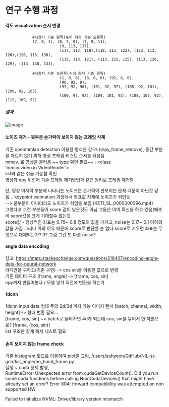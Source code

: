 # 연구 수행 과정  

#### 각도 visualization 순서 변경  
```
			#시청자 기준 왼쪽(수어 화자 기준 오른쪽)
			(7, 0, 1), (0, 7, 9), (7, 9, 11),
                        (9, 113, 117),
                        (117, 113, 118),(118, 113, 122), (122, 113, 126),(126, 113, 130),
                        (113, 118, 121), (113, 122, 125), (113, 126, 129), (113, 130, 133),

			#시청자 기준 오른쪽(수어 화자 기준 왼쪽)
                        (1, 0, 6), (8, 6, 0), (92, 8, 6),
                        (96, 92, 8),
                        (97, 92, 96), (101, 92, 97), (105, 92, 101), (109, 92, 105),
                        (100, 97, 92), (104, 101, 92), (108, 105, 92), (112, 109, 92)
```  
  
  
##### 결과  
![image](https://user-images.githubusercontent.com/82634312/204615619-4b50ab63-af4d-44a9-be25-28759bc7844a.png)  

#### 노이즈 제거 - 뒷부분 손가락이 보이지 않는 프레임 삭제  
기존 openmmlab detection 이용한 방식은 같으나(npy_frame_remove), 중간 부분을 자르지 않기 위해 영상 프레임 리스트 순서를 뒤집음  
mmcv. 로 영상을 불러옴 ~~ type 확인 필요~~ : <class 'mmcv.video.io.VideoReader'>  
list와 같은 취급 가능함 확인  
영상과 npy 뒤집어 기존 프레임 제거방법과 같은 원리로 프레임 제거함
  
단, 영상 마지막 부분에 나타나는 노이즈는 손가락이 안보이는 문제 때문이 아닌것 같음... keypoint estimation 과정에서 좌표값 자체에 노이즈가 섞인듯  
--> 끝부분이 아니더라도 노이즈가 섞임을 보임 (KETI_SL_0000000396.mp4)  
그렇다고 그런 부분들이 score 값이 낮은것도 아님 그들은 이미 확신을 하고 있음(애초에 score값을 크게 기대할수 없는듯  
score값 - 정상적인 좌표는 0.79~ 0.8 정도의 값을 가지고, noise는 0.17~ 0.1 이하의 값을 가짐 그러나 위의 이유 때문에 score로 판단할 순 없다
score로 지우면 좌표는 무엇으로 대체되는가? 0? 그럼 그건 또 다른 noise?  
  
#### angle data encoding  
참고: https://stats.stackexchange.com/questions/218407/encoding-angle-data-for-neural-network  
라디안을 구하고(기존 구현) -> cos sin을 이용한 값으로 변경  
기존 데이터 구조 [frame, angle] -> [frame, cos, sin]  
npy까지 만들어놓나 / 모델 넣기 직전에 변환을 하는가  

#### 1dcnn  
1dcnn input data 형태 주의 2d/3d 까지 가능
이미지 텐서 [batch, channel, width, height] -> 형태 변환 필요...  
[frame, cos, sin] ~> batch로 들어가면 4d가 되는데 cos, sin을 묶어서 한 차원으로? [frame, (cos, sin)]  
list 구조만 같게 해서 테스트 필요

#### 손이 보이지 않는 frame check  
기존 histogram 토드르 이용하여 plot을 그림, /users/suhyeon/GitHub/NIL-st-gcn/ksl_angle/no_hand_frame.py  
실행 ~ cuda 문제 발생,  
RuntimeError: Unexpected error from cudaGetDeviceCount(). Did you run some cuda functions before calling NumCudaDevices() that might have already set an error? Error 804: forward compatibility was attempted on non supported HW  

Failed to initialize NVML: Driver/library version mismatch
